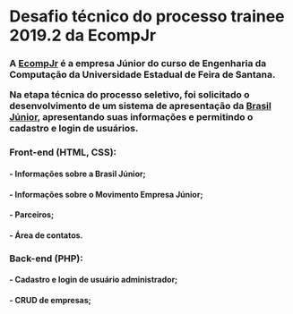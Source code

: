 # Desafio técnico do processo trainee 2019.2 da EcompJr

<h3> A <a href="https://ecompjr.com.br">EcompJr<a/> é a empresa Júnior do curso de Engenharia da Computação da Universidade Estadual de Feira de Santana.

<p> Na etapa técnica do processo seletivo, foi solicitado o desenvolvimento de um sistema de apresentação da 
<a href="https://www.brasiljunior.org.br/">Brasil Júnior</a>, apresentando suas informações e permitindo o cadastro e login de usuários. </p>

### Front-end (HTML, CSS):
#### - Informações sobre a Brasil Júnior;
#### - Informações sobre o Movimento Empresa Júnior;
#### - Parceiros;
#### - Área de contatos.

### Back-end (PHP):
#### - Cadastro e login de usuário administrador;
#### - CRUD de empresas;




